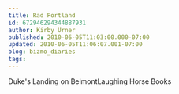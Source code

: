 ```yaml
---
title: Rad Portland
id: 672946294344887931
author: Kirby Urner
published: 2010-06-05T11:03:00.000-07:00
updated: 2010-06-05T11:06:07.001-07:00
blog: bizmo_diaries
tags: 
---
```


[](http://www.flickr.com/photos/17157315@N00/4669415239/)Duke's Landing on Belmont[](http://www.flickr.com/photos/17157315@N00/4670041396/)Laughing Horse Books